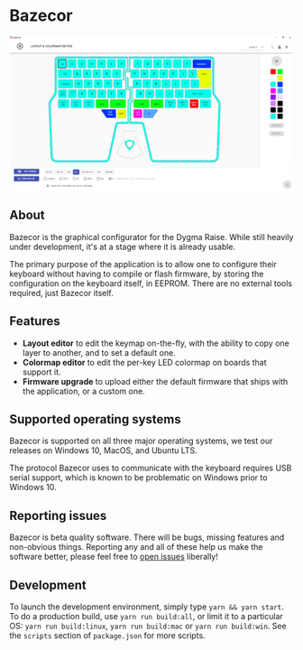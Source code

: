 Bazecor
=======

![Bazecor screenshot](data/screenshot.png)

## About

Bazecor is the graphical configurator for the Dygma Raise. While still heavily under development, it's at a stage where it is already usable.

The primary purpose of the application is to allow one to configure their keyboard without having to compile or flash firmware, by storing the configuration on the keyboard itself, in EEPROM. There are no external tools required, just Bazecor itself.

## Features

* **Layout editor** to edit the keymap on-the-fly, with the ability to copy one
  layer to another, and to set a default one.
* **Colormap editor** to edit the per-key LED colormap on boards that support it.
* **Firmware upgrade** to upload either the default firmware that ships with the application, or a custom one.

## Supported operating systems

Bazecor is supported on all three major operating systems, we test our releases on Windows 10, MacOS, and Ubuntu LTS.

The protocol Bazecor uses to communicate with the keyboard requires USB serial
support, which is known to be problematic on Windows prior to Windows 10.

## Reporting issues

Bazecor is beta quality software. There will be bugs, missing features and
non-obvious things. Reporting any and all of these help us make the software
better, please feel free to [open issues][issues] liberally!

 [issues]: https://github.com/Dygmalab/Bazecor/issues

## Development

To launch the development environment, simply type `yarn && yarn start`. To do a
production build, use `yarn run build:all`, or limit it to a particular OS:
`yarn run build:linux`, `yarn run build:mac` or `yarn run build:win`. See the
`scripts` section of `package.json` for more scripts.
